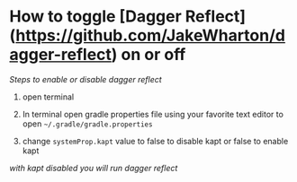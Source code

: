 
# How to toggle [Dagger Reflect] (https://github.com/JakeWharton/dagger-reflect) on or off

*Steps to enable or disable dagger reflect*

1. open terminal

2. In terminal open gradle properties file using your favorite text editor to open `~/.gradle/gradle.properties`

3. change `systemProp.kapt` value to false to disable kapt or false to enable kapt

_with kapt disabled you will run dagger reflect_

